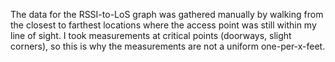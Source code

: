 The data for the RSSI-to-LoS graph was gathered manually by walking from the 
closest to farthest locations where the access point was still within my line of 
sight. I took measurements at critical points (doorways, slight corners), so this
is why the measurements are not a uniform one-per-x-feet.